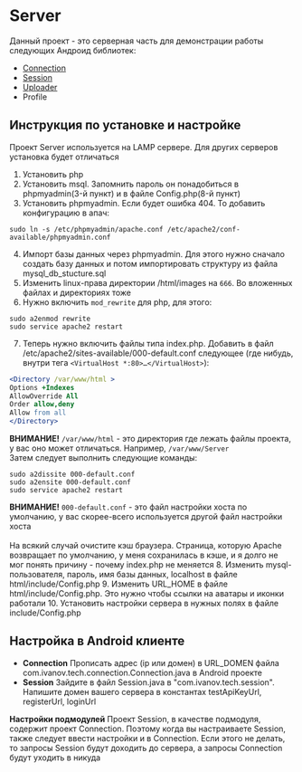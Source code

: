 Server
======

Данный проект - это серверная часть для демонстрации работы следующих Андроид библиотек:
* [Connection][1]
* [Session][2]
* [Uploader][3]
* Profile

Инструкция по установке и настройке
----------------------------------------
Проект Server используется на LAMP сервере. Для других серверов установка будет отличаться

1.	Установить php
2.	Установить msql. Запомнить пароль он понадобиться в phpmyadmin(3-й пункт) и в файле Config.php(8-й пункт)
3.	Установить phpmyadmin. Если будет ошибка 404. То добавить конфигурацию в апач:

  ```
sudo ln -s /etc/phpmyadmin/apache.conf /etc/apache2/conf-available/phpmyadmin.conf
```

4.	Импорт базы данных через phpmyadmin. Для этого нужно сначало создать базу данных  и потом импортировать структуру из файла mysql_db_stucture.sql
5.	Изменить linux-права директории /html/images на `666`. Во вложенных файлах  и директориях тоже
6.	Нужно включить `mod_rewrite` для php, для этого: 

  ```
sudo a2enmod rewrite
sudo service apache2 restart
```
7.	Теперь нужно включить файлы типа index.php. Добавить в файл /etc/apache2/sites-available/000-default.conf следующее (где нибудь, внутри тега `<VirtualHost *:80>…</VirtualHost>`):

  ```apache
<Directory /var/www/html >
Options +Indexes
AllowOverride All
Order allow,deny
Allow from all
</Directory>
```
**ВНИМАНИЕ!** `/var/www/html` - это директория где лежать файлы проекта, у вас оно может отличаться. Например, `/var/www/Server`<br/>
Затем следует выполнить следующие команды:

  ```
sudo a2dissite 000-default.conf
sudo a2ensite 000-default.conf
sudo service apache2 restart
```
**ВНИМАНИЕ!** `000-default.conf` - это файл настройки хоста по умолчанию, у вас скорее-всего используется другой файл настройки хоста
<br/><br/>
На всякий случай очистите кэш браузера. Страница, которую Apache возвращает по умолчанию, у меня сохранилась в кэше, и я долго не мог понять причину - почему index.php не меняется
8.	Изменить mysql-пользователя, пароль, имя базы данных, localhost в файле html/include/Config.php
9.	Изменить URL_HOME в файле html/include/Config.php. Это нужно чтобы ссылки на аватары и иконки работали
10. Установить настройки сервера в нужных полях в файле include/Config.php

Настройка в Android клиенте
-------------------------
* **Connection** Прописать адрес (ip или домен) в URL_DOMEN файла com.ivanov.tech.connection.Connection.java в Android проекте
* **Session** Зайдите в файл Session.java в "com.ivanov.tech.session". Напишите домен вашего сервера в константах testApiKeyUrl, registerUrl, loginUrl

**Настройки подмодулей** Проект Session, в качестве подмодуля, содержит проект Connection. Поэтому когда вы настраиваете Session, также следует ввести настройки и в Connection. Если этого не делать, то запросы Session будут доходить до сервера, а запросы Connection будут уходить в никуда

[1]: https://github.com/Igorpi25/Connection
[2]: https://github.com/Igorpi25/Session
[3]: https://github.com/Igorpi25/Uploader
